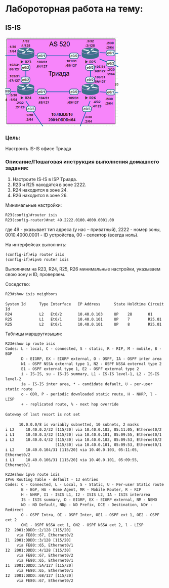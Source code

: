 # Лабороторная работа на тему:    
## IS-IS

![Alt text](https://github.com/bislogin/otus/blob/main/labs/lab06/topology.png)

### Цель:
Настроить IS-IS офисе Триада

### Описание/Пошаговая инструкция выполнения домашнего задания:
1. Настроите IS-IS в ISP Триада.
2. R23 и R25 находятся в зоне 2222.
3. R24 находится в зоне 24.
4. R26 находится в зоне 26.  

Минимальные настройки:

```
R23(config)#router isis
R23(config-router)#net 49.2222.0100.4000.0001.00
```
где 49 - указывает тип адреса (у нас – приватный), 2222 - номер зоны, 0010.4000.0001 - ID устройства, 00 - селектор (всегда ноль).

На интерфейсах выполнить:
```
(config-if)#ip router isis
(config-if)#ipv6 router isis
```

Выполняем на R23, R24, R25, R26 минимальные настройки, указываем свою зону и ID, проверяем.

Соседство:
```
R23#show isis neighbors 

System Id      Type Interface   IP Address      State Holdtime Circuit Id
R24            L2   Et0/2       10.40.0.103     UP    28       01
R25            L1   Et0/1       10.40.0.101     UP    7        R25.01             
R25            L2   Et0/1       10.40.0.101     UP    8        R25.01
```
Таблицы маршрутизыции:
```
R23#show ip route isis
Codes: L - local, C - connected, S - static, R - RIP, M - mobile, B - BGP
       D - EIGRP, EX - EIGRP external, O - OSPF, IA - OSPF inter area 
       N1 - OSPF NSSA external type 1, N2 - OSPF NSSA external type 2
       E1 - OSPF external type 1, E2 - OSPF external type 2
       i - IS-IS, su - IS-IS summary, L1 - IS-IS level-1, L2 - IS-IS level-2
       ia - IS-IS inter area, * - candidate default, U - per-user static route
       o - ODR, P - periodic downloaded static route, H - NHRP, l - LISP
       + - replicated route, % - next hop override

Gateway of last resort is not set

      10.0.0.0/8 is variably subnetted, 10 subnets, 2 masks
i L2     10.40.0.2/32 [115/20] via 10.40.0.103, 05:11:05, Ethernet0/2
i L1     10.40.0.3/32 [115/20] via 10.40.0.101, 05:09:55, Ethernet0/1
i L2     10.40.0.4/32 [115/30] via 10.40.0.103, 05:09:53, Ethernet0/2
                      [115/30] via 10.40.0.101, 05:09:53, Ethernet0/1
i L2     10.40.0.104/31 [115/20] via 10.40.0.103, 05:11:05, Ethernet0/2
i L1     10.40.0.106/31 [115/20] via 10.40.0.101, 05:09:55, Ethernet0/1
```
```
R23#show ipv6 route isis
IPv6 Routing Table - default - 13 entries
Codes: C - Connected, L - Local, S - Static, U - Per-user Static route
       B - BGP, HA - Home Agent, MR - Mobile Router, R - RIP
       H - NHRP, I1 - ISIS L1, I2 - ISIS L2, IA - ISIS interarea
       IS - ISIS summary, D - EIGRP, EX - EIGRP external, NM - NEMO
       ND - ND Default, NDp - ND Prefix, DCE - Destination, NDr - Redirect
       O - OSPF Intra, OI - OSPF Inter, OE1 - OSPF ext 1, OE2 - OSPF ext 2
       ON1 - OSPF NSSA ext 1, ON2 - OSPF NSSA ext 2, l - LISP
I2  2001:DDDD::2/128 [115/20]
     via FE80::67, Ethernet0/2
I1  2001:DDDD::3/128 [115/20]
     via FE80::65, Ethernet0/1
I2  2001:DDDD::4/128 [115/30]
     via FE80::67, Ethernet0/2
     via FE80::65, Ethernet0/1
I1  2001:DDDD::5A/127 [115/20]
     via FE80::65, Ethernet0/1
I2  2001:DDDD::68/127 [115/20]
     via FE80::67, Ethernet0/2
```

